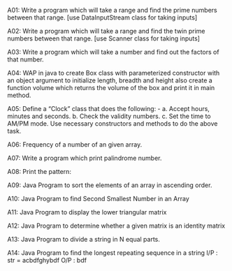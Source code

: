 
A01:
Write a program which will take a range and find the prime numbers between that range.
[use DataInputStream class for taking inputs]

A02:
Write a program which will take a range and find the twin prime numbers between that range.
[use Scanner class for taking inputs]

A03:
Write a program which will take a number and find out the factors of that number.

A04: WAP in java to create Box class with parameterized constructor with an object argument to
initialize length, breadth and height also create a function volume which returns the volume
of the box and print it in main method.

A05: Define a “Clock” class that does the following: -
a. Accept hours, minutes and seconds.
b. Check the validity numbers.
c. Set the time to AM/PM mode.
Use necessary constructors and methods to do the above task.

A06: Frequency of a number of an given array.

A07: Write a program which print palindrome number.

A08: Print the pattern:

A09: Java Program to sort the elements of an array in ascending order.

A10: Java Program to find Second Smallest Number in an Array

A11: Java Program to display the lower triangular matrix

A12: Java Program to determine whether a given matrix is an identity matrix

A13: Java Program to divide a string in N equal parts.

A14: Java Program to find the longest repeating sequence in a string
I/P : str = acbdfghybdf
O/P : bdf